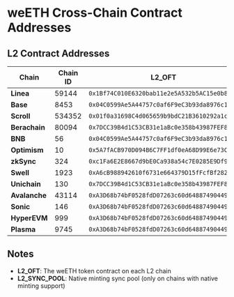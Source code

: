# weETH Cross-Chain Contract Addresses

## L2 Contract Addresses

| Chain | Chain ID | L2_OFT | L2_SYNC_POOL |
|-------|----------|--------|--------------|
| **Linea** | 59144 | `0x1Bf74C010E6320bab11e2e5A532b5AC15e0b8aA6` | `0x823106E745A62D0C2FC4d27644c62aDE946D9CCa` |
| **Base** | 8453 | `0x04C0599Ae5A44757c0af6F9eC3b93da8976c150A` | `0xc38e046dFDAdf15f7F56853674242888301208a5` |
| **Scroll** | 534352 | `0x01f0a31698C4d065659b9bdC21B3610292a1c506` | `0x750cf0fd3bc891D8D864B732BC4AD340096e5e68` |
| **Berachain** | 80094 | `0x7DCC39B4d1C53CB31e1aBc0e358b43987FEF80f7` | - |
| **BNB** | 56 | `0x04C0599Ae5A44757c0af6F9eC3b93da8976c150A` | - |
| **Optimism** | 10 | `0x5A7fACB970D094B6C7FF1df0eA68D99E6e73CBFF` | - |
| **zkSync** | 324 | `0xc1Fa6E2E8667d9bE0Ca938a54c7E0285E9Df924a` | - |
| **Swell** | 1923 | `0xA6cB988942610f6731e664379D15fFcfBf282b44` | - |
| **Unichain** | 130 | `0x7DCC39B4d1C53CB31e1aBc0e358b43987FEF80f7` | - |
| **Avalanche** | 43114 | `0xA3D68b74bF0528fdD07263c60d6488749044914b` | - |
| **Sonic** | 146 | `0xA3D68b74bF0528fdD07263c60d6488749044914b` | - |
| **HyperEVM** | 999 | `0xA3D68b74bF0528fdD07263c60d6488749044914b` | - |
| **Plasma** | 9745 | `0xA3D68b74bF0528fdD07263c60d6488749044914b` | - |

## Notes

- **L2_OFT**: The weETH token contract on each L2 chain
- **L2_SYNC_POOL**: Native minting sync pool (only on chains with native minting support)
